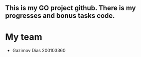 ## This is my GO project github. There is my progresses and bonus tasks code. 

# My team 
* Gazimov Dias 200103360 
